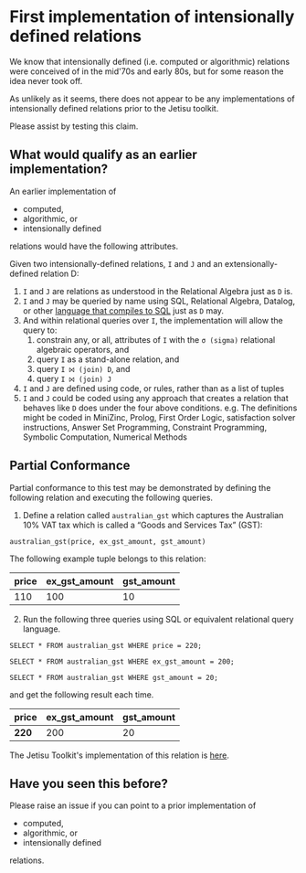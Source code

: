 # First implementation of intensionally defined relations
We know that intensionally defined (i.e. computed or algorithmic) relations were conceived of in the mid'70s and early 80s, but for some reason the idea never took off. 

As unlikely as it seems, there does not appear to be any implementations of intensionally defined relations prior to the Jetisu toolkit. 

Please assist by testing this claim.

## What would qualify as an earlier implementation?
An earlier implementation of
- computed,
- algorithmic, or
- intensionally defined 

relations would have the following attributes.

Given two intensionally-defined relations, `I` and `J` and an extensionally-defined relation D:

1. `I` and `J` are relations as understood in the Relational Algebra just as `D` is. 
1. `I` and `J` may be queried by name using SQL, Relational Algebra, Datalog, or other [language that compiles to SQL](https://github.com/ajnsit/languages-that-compile-to-sql) just as `D` may. 
1. And within relational queries over `I`, the implementation will allow the query to: 
   1. constrain any, or all, attributes of `I` with the `σ (sigma)` relational algebraic operators, and
   1. query `I` as a stand-alone relation, and
   1. query `I ⨝ (join) D`, and
   1. query `I ⨝ (join) J`
1. `I` and `J` are defined using code, or rules, rather than as a list of tuples
1. `I` and `J` could be coded using any approach that creates a relation that behaves like `D` does under the four above conditions. e.g. The definitions might be coded in MiniZinc, Prolog, First Order Logic, satisfaction solver instructions, Answer Set Programming, Constraint Programming, Symbolic Computation, Numerical Methods

## Partial Conformance
Partial conformance to this test may be demonstrated by defining the following relation and executing the following queries.

1. Define a relation called ```australian_gst``` which captures the Australian 10% VAT tax which is called a “Goods and Services Tax” (GST):

```australian_gst(price, ex_gst_amount, gst_amount)```

The following example tuple belongs to this relation:

| **price** | **ex_gst_amount** | **gst_amount** |
|---------|-------------------|----------------|
| 110   | 100               | 10             |

2. Run the following three queries using SQL or equivalent relational query language.

```
SELECT * FROM australian_gst WHERE price = 220;

SELECT * FROM australian_gst WHERE ex_gst_amount = 200;

SELECT * FROM australian_gst WHERE gst_amount = 20;
```
and get the following result each time.

| **price** | **ex_gst_amount** | **gst_amount** |
|-----------|-------------------|----------------|
| **220**   | 200               | 20             |

The Jetisu Toolkit's implementation of this relation is [here](../Australian_GST.ipynb). 

## Have you seen this before?
Please raise an issue if you can point to a prior implementation of
- computed,
- algorithmic, or
- intensionally defined 

relations.

